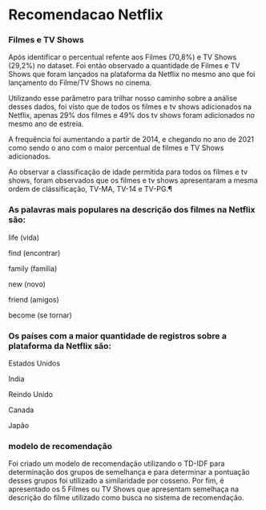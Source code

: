 # Recomendacao Netflix


### Filmes e TV Shows

Após identificar o percentual refente aos Filmes (70,8%) e TV Shows (29,2%) no dataset. Foi então observado a quantidade de Filmes e TV Shows que foram lançados na plataforma da Netflix no mesmo ano que foi lançamento do Filme/TV Shows no cinema.

Utilizando esse parâmetro para trilhar nosso caminho sobre a análise desses dados, foi visto que de todos os filmes e tv shows adicionados na Netflix, apenas 29% dos filmes e 49% dos tv shows foram adicionados no mesmo ano de estreia. 

A frequência foi aumentando a partir de 2014, e chegando no ano de 2021 como sendo o ano com o maior percentual de filmes e TV Shows adicionados. 

Ao observar a classificação de idade permitida para todos os filmes e tv shows, foram observados que os filmes e tv shows apresentaram a mesma ordem de clássificação, TV-MA, TV-14 e TV-PG.¶

### As palavras mais populares na descrição dos filmes na Netflix são:

life (vida)

find (encontrar)

family (familia)

new (novo)

friend (amigos)

become (se tornar)

### Os países com a maior quantidade de registros sobre a plataforma da Netflix são:

Estados Unidos

India

Reindo Unido

Canada

Japão

### modelo de recomendação

Foi criado um modelo de recomendação utilizando o TD-IDF para determinação dos grupos de semelhança e para determinar a pontuação desses grupos foi utilizado a similaridade por cosseno. Por fim, é apresentado os 5 Filmes ou TV Shows que apresentam semelhaça na descrição do filme utilizado como busca no sistema de recomendação.


